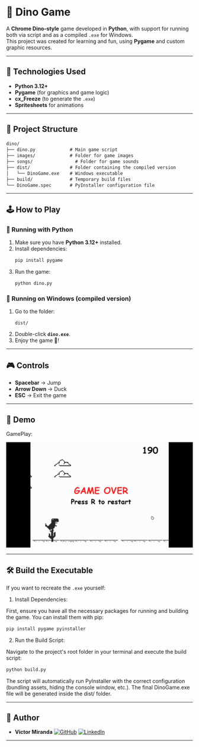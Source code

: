 # 🦖 Dino Game

A **Chrome Dino-style** game developed in **Python**, with support for running both via script and as a compiled `.exe` for Windows.  
This project was created for learning and fun, using **Pygame** and custom graphic resources.

---

## 🚀 Technologies Used

- **Python 3.12+**
- **Pygame** (for graphics and game logic)
- **cx_Freeze** (to generate the `.exe`)
- **Spritesheets** for animations

---

## 📂 Project Structure

```
dino/
├── dino.py             # Main game script
├── images/             # Folder for game images
├── songs/                # Folder for game sounds
├── dist/               # Folder containing the compiled version
│   └── DinoGame.exe    # Windows executable
├── build/              # Temporary build files
└── DinoGame.spec       # PyInstaller configuration file
```

---

## 🕹️ How to Play

### 🔹 Running with Python

1. Make sure you have **Python 3.12+** installed.
2. Install dependencies:
   ```bash
   pip install pygame
   ```
3. Run the game:
   ```bash
   python dino.py
   ```

### 🔹 Running on Windows (compiled version)

1. Go to the folder:
   ```
   dist/
   ```
2. Double-click **`dino.exe`**.
3. Enjoy the game 🦖!

---

## 🎮 Controls

- **Spacebar** → Jump
- **Arrow Down** → Duck
- **ESC** → Exit the game

---

## 📸 Demo

GamePlay:

![Dino Game Demo](demo/demo_dino.gif)

---

## 🛠️ Build the Executable

If you want to recreate the `.exe` yourself:

1. Install Dependencies:

First, ensure you have all the necessary packages for running and building the game. You can install them with pip:

```bash
pip install pygame pyinstaller
```

2. Run the Build Script:

Navigate to the project's root folder in your terminal and execute the build script:

```bash
python build.py
```

The script will automatically run PyInstaller with the correct configuration (bundling assets, hiding the console window, etc.).
The final DinoGame.exe file will be generated inside the dist/ folder.

---

## 👤 Author

- **Victor Miranda**
[![GitHub](https://img.shields.io/badge/GitHub-@victor--kauan--coder-181717?logo=github&style=for-the-badge)](https://github.com/victor-kauan-coder)
[![LinkedIn](https://img.shields.io/badge/LinkedIn-Victor%20Miranda-0A66C2?logo=linkedin&style=for-the-badge)](https://www.linkedin.com/in/victor-miranda-5342a6337)
---
